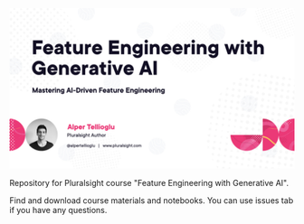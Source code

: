 ![cover-img](cover.jpeg)

Repository for Pluralsight course "Feature Engineering with Generative AI".

Find and download course materials and notebooks. You can use issues tab if you have any questions.
